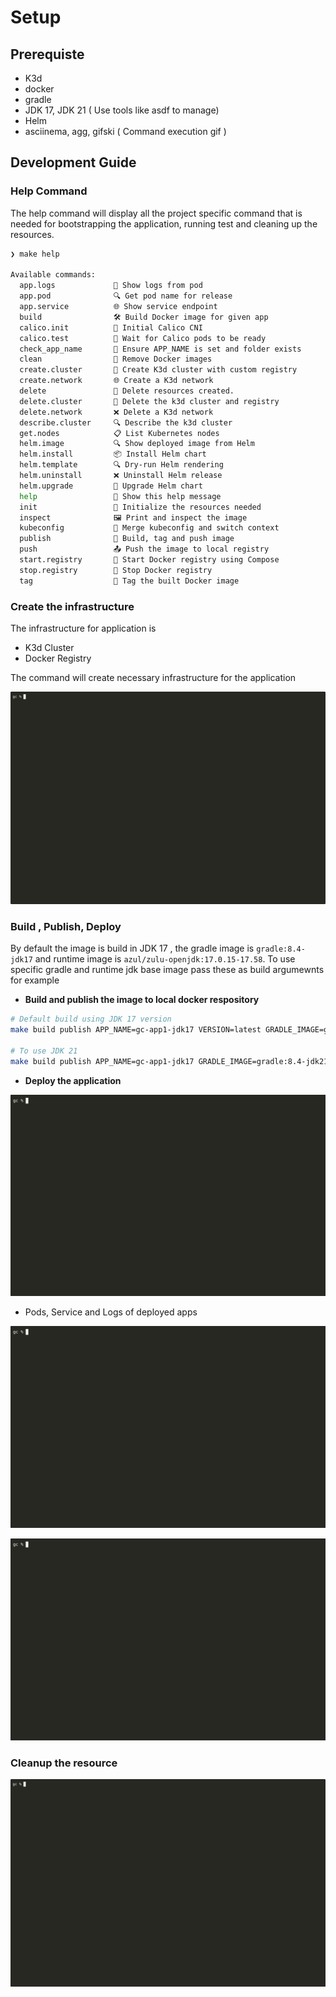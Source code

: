 # Setup

## Prerequiste

- K3d
- docker
- gradle
- JDK 17, JDK 21 ( Use tools like asdf to manage) 
- Helm
- asciinema, agg, gifski ( Command execution gif )

## Development Guide

### Help Command

The help command will display all the project specific command that is needed for bootstrapping the application, running test and cleaning up the resources.

```bash
❯ make help

Available commands:
  app.logs             📜 Show logs from pod
  app.pod              🔍 Get pod name for release
  app.service          🌐 Show service endpoint
  build                🛠️ Build Docker image for given app
  calico.init          🧬 Initial Calico CNI
  calico.test          🧪 Wait for Calico pods to be ready
  check_app_name       🧪 Ensure APP_NAME is set and folder exists
  clean                🧹 Remove Docker images
  create.cluster       🚀 Create K3d cluster with custom registry
  create.network       🌐 Create a K3d network
  delete               🧹 Delete resources created.
  delete.cluster       🧹 Delete the k3d cluster and registry
  delete.network       ❌ Delete a K3d network
  describe.cluster     🔍 Describe the k3d cluster
  get.nodes            📋 List Kubernetes nodes
  helm.image           🔍 Show deployed image from Helm
  helm.install         📦 Install Helm chart
  helm.template        🔍 Dry-run Helm rendering
  helm.uninstall       ❌ Uninstall Helm release
  helm.upgrade         🔁 Upgrade Helm chart
  help                 📘 Show this help message
  init                 🧰 Initialize the resources needed
  inspect              🖼️ Print and inspect the image
  kubeconfig           🧾 Merge kubeconfig and switch context
  publish              🚀 Build, tag and push image
  push                 📤 Push the image to local registry
  start.registry       🏁 Start Docker registry using Compose
  stop.registry        🛑 Stop Docker registry
  tag                  🔖 Tag the built Docker image

```

### Create the infrastructure

The infrastructure for application is 

- K3d Cluster
- Docker Registry

The command will create necessary infrastructure for the application

![Init Cluster](docs/images/init_cluster.gif)


###  Build , Publish, Deploy 

By default the image is build in JDK 17 , the gradle image is `gradle:8.4-jdk17` and runtime image is `azul/zulu-openjdk:17.0.15-17.58`. To use specific gradle and runtime jdk base image pass these as build argumewnts for example


- **Build and publish the image to local docker respository**
  
```bash
# Default build using JDK 17 version
make build publish APP_NAME=gc-app1-jdk17 VERSION=latest GRADLE_IMAGE=gradle:8.4-jdk17 RUNTIME_IMAGE=azul/zulu-openjdk:17.0.15-17.58

# To use JDK 21
make build publish APP_NAME=gc-app1-jdk17 GRADLE_IMAGE=gradle:8.4-jdk21 RUNTIME_IMAGE=azul/zulu-openjdk:21.50.19-ca-jdk

```

* **Deploy the application**

![Install](docs/images/install.gif)

* Pods, Service and Logs of deployed apps

![Pod_Service](docs/images/pods_service.gif)

![Logs](docs/images/logs.gif)

### Cleanup the resource 

![Delete Resource Created](docs/images/delete_cluster.gif)